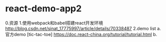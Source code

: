 # react-demo-app2
0.资源
    1.使用webpack和babel搭建react开发环境
      http://blog.csdn.net/sinat_17775997/article/details/70338487
    2.demo list
        a.官方demo [tic-tac-toe]
          https://doc.react-china.org/tutorial/tutorial.html
        b.
